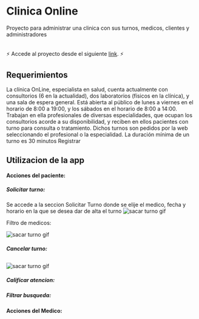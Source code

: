 # Clinica Online

Proyecto para administrar una clinica con sus turnos, medicos, clientes y administradores
###### 
⚡ Accede al proyecto desde el siguiente [link](https://clinicaonlinelabo4.herokuapp.com/). ⚡
## Requerimientos

La clínica OnLine, especialista en salud, cuenta actualmente con consultorios (6 en la actualidad),
dos laboratorios (físicos en la clínica), y una sala de espera general. Está abierta al público de lunes a
viernes en el horario de 8:00 a 19:00, y los sábados en el horario de 8:00 a 14:00.
Trabajan en ella profesionales de diversas especialidades, que ocupan los consultorios acorde a su
disponibilidad, y reciben en ellos pacientes con turno para consulta o tratamiento. Dichos turnos son
pedidos por la web seleccionando el profesional o la especialidad. La duración mínima de un turno es
30 minutos
Registrar

## Utilizacion de la app
#### Acciones del paciente:
##### Solicitar turno:
Se accede a la seccion Solicitar Turno donde se elije el medico, fecha y horario en la que se desea dar de alta el turno
![sacar turno gif](https://firebasestorage.googleapis.com/v0/b/clinicaonline-72cfa.appspot.com/o/gifReadme%2Fezgif.com-gif-maker.gif?alt=media&token=9f96d915-d21b-40d8-afa5-7a1e7320c50f)

Filtro de medicos:

![sacar turno gif](https://firebasestorage.googleapis.com/v0/b/clinicaonline-72cfa.appspot.com/o/gifReadme%2Ffiltromedico.gif?alt=media&token=148e65ab-8a68-417e-845d-2efbd3422025)

##### Cancelar turno:
##

![sacar turno gif](https://firebasestorage.googleapis.com/v0/b/clinicaonline-72cfa.appspot.com/o/gifReadme%2FcancelarTurnoPaciente.gif?alt=media&token=618949cc-930a-492e-a8fe-81b130cae271)

##### Calificar atencion:


##### Filtrar busqueda:

#### Acciones del Medico:
